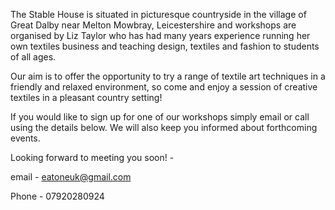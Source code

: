 The Stable House is situated in picturesque countryside in the village of Great Dalby near Melton Mowbray, Leicestershire and workshops are organised by Liz Taylor who has had many years experience running her own textiles business and teaching design, textiles and fashion to students of all ages. 

Our aim is to offer the opportunity to try a range of textile art techniques in a friendly and relaxed environment, so come and enjoy a session of creative textiles in a pleasant country setting! 

If you would like to sign up for one of our workshops simply email or call using the details below.
We will also keep you informed about forthcoming events. 

Looking forward to meeting you soon! -

email - eatoneuk@gmail.com

Phone - 07920280924
